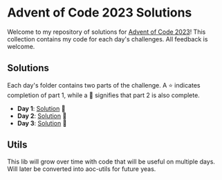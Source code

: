 # Advent of Code 2023 Solutions

Welcome to my repository of solutions for [Advent of Code 2023](https://adventofcode.com/2023)! This collection contains my code for each day's challenges. All feedback is welcome.

## Solutions

Each day's folder contains two parts of the challenge. A ⭐️ indicates completion of part 1, while a 🌟 signifies that part 2 is also complete.

- **Day 1**: [Solution](/day1) 🌟
- **Day 2**: [Solution](/day2) 🌟
- **Day 3**: [Solution](/day3) 🌟


## Utils
This lib will grow over time with code that will be useful on multiple days. Will later be converted into aoc-utils for future yeas.